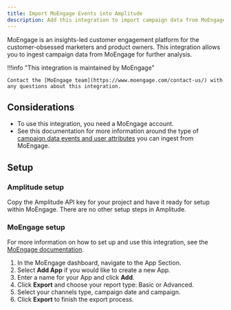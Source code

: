 ```yaml
---
title: Import MoEngage Events into Amplitude
description: Add this integration to import campaign data from MoEngage into Amplitude for further analysis.
---
```


MoEngage is an insights-led customer engagement platform for the customer-obsessed marketers and product owners. This integration allows you to ingest campaign data from MoEngage for further analysis.

!!!info "This integration is maintained by MoEngage"

    Contact the [MoEngage team](https://www.moengage.com/contact-us/) with any questions about this integration.

## Considerations

- To use this integration, you need a MoEngage account.
- See this documentation for more information around the type of [campaign data events and user attributes](https://partners.moengage.com/hc/en-us/articles/4409507678228-Amplitude) you can ingest from MoEngage.

## Setup

### Amplitude setup

Copy the Amplitude API key for your project and have it ready for setup within MoEngage. There are no other setup steps in Amplitude. 

### MoEngage setup

For more information on how to set up and use this integration, see the [MoEngage documentation](https://partners.moengage.com/hc/en-us/articles/4409507678228-Amplitude-Audiences#h_01GYA227EXHM2EW55AJMX3ZQC5).

1. In the MoEngage dashboard, navigate to the App Section.
2. Select **Add App** if you would like to create a new App.
3. Enter a name for your App and click **Add**.
4. Click **Export** and choose your report type: Basic or Advanced.
5. Select your channels type, campaign date and campaign.
6. Click **Export** to finish the export process.